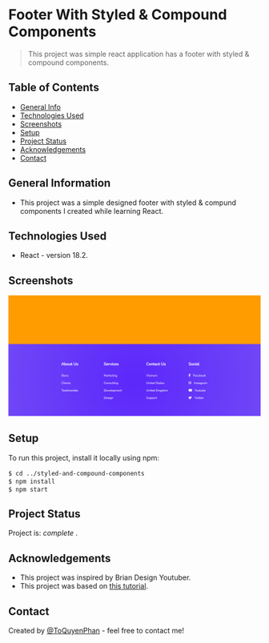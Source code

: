 # Footer With Styled & Compound Components

> This project was simple react application has a footer with styled & compound components.

## Table of Contents
* [General Info](#general-information)
* [Technologies Used](#technologies-used)
* [Screenshots](#screenshots)
* [Setup](#setup)
* [Project Status](#project-status)
* [Acknowledgements](#acknowledgements)
* [Contact](#contact)

## General Information
- This project was a simple designed footer with styled & compund components I created while learning React.

## Technologies Used
- React - version 18.2.

## Screenshots
![Project screenshot](./public/images/screenshot.png)

## Setup
To run this project, install it locally using npm:

```
$ cd ../styled-and-compound-components
$ npm install
$ npm start
```

## Project Status
Project is: _complete_ .

## Acknowledgements
- This project was inspired by Brian Design Youtuber.
- This project was based on [this tutorial](https://www.youtube.com/watch?v=SdWJj1LSQPE).


## Contact
Created by [@ToQuyenPhan](https://www.facebook.com/profile.php?id=100006321400254) - feel free to contact me!
